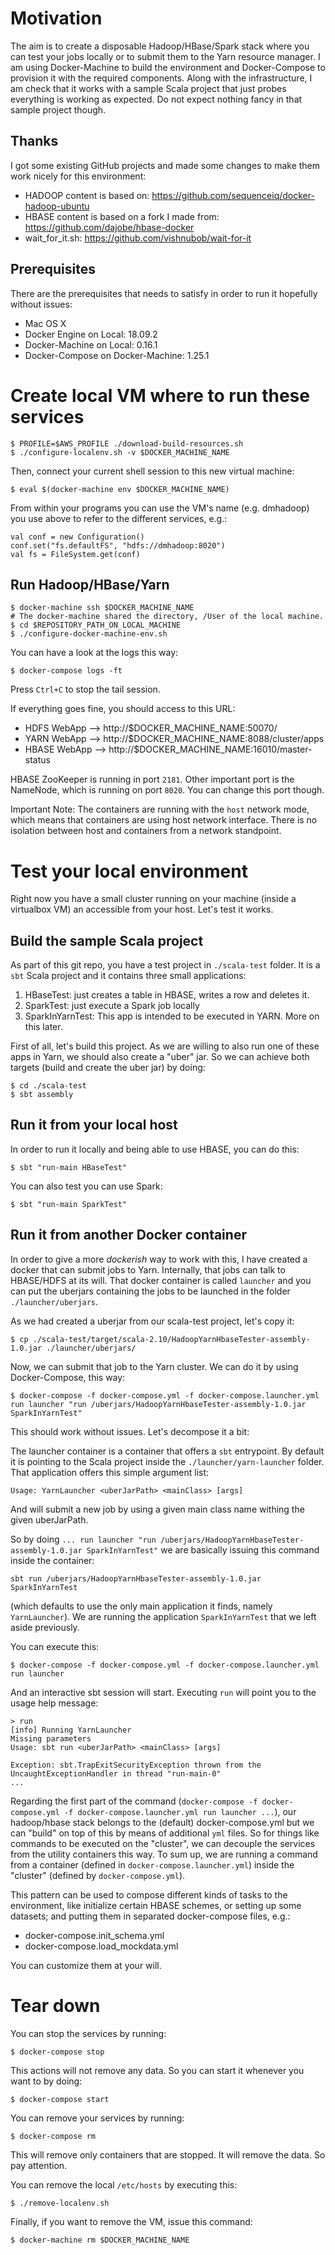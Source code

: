 Motivation
==========

The aim is to create a disposable Hadoop/HBase/Spark stack where you can test your jobs locally or to submit them to the Yarn resource manager. I am using Docker-Machine to build the environment and Docker-Compose to provision it with the required components. Along with the infrastructure, I am check that it works with a sample Scala project that just probes everything is working as expected. Do not expect nothing fancy in that sample project though.

Thanks
------

I got some existing GitHub projects and made some changes to make them work nicely for this environment:

- HADOOP content is based on: https://github.com/sequenceiq/docker-hadoop-ubuntu
- HBASE content is based on a fork I made from: https://github.com/dajobe/hbase-docker
- wait_for_it.sh: https://github.com/vishnubob/wait-for-it  

Prerequisites
-------------

There are the prerequisites that needs to satisfy in order to run it hopefully without issues:

- Mac OS X
- Docker Engine on Local: 18.09.2
- Docker-Machine on Local: 0.16.1
- Docker-Compose on Docker-Machine: 1.25.1

Create local VM where to run these services
===========================================

	$ PROFILE=$AWS_PROFILE ./download-build-resources.sh
    $ ./configure-localenv.sh -v $DOCKER_MACHINE_NAME 

Then, connect your current shell session to this new virtual machine:

    $ eval $(docker-machine env $DOCKER_MACHINE_NAME)

From within your programs you can use the VM's name (e.g. dmhadoop) you use above to refer to the different services, e.g.:

    val conf = new Configuration()
    conf.set("fs.defaultFS", "hdfs://dmhadoop:8020")
    val fs = FileSystem.get(conf)


Run Hadoop/HBase/Yarn
---------------------

	$ docker-machine ssh $DOCKER_MACHINE_NAME
	# The docker-machine shared the directory, /User of the local machine.
	$ cd $REPOSITORY_PATH_ON_LOCAL_MACHINE
	$ ./configure-docker-machine-env.sh

You can have a look at the logs this way:

    $ docker-compose logs -ft

Press `Ctrl+C` to stop the tail session.

If everything goes fine, you should access to this URL:

- HDFS WebApp —> http://$DOCKER_MACHINE_NAME:50070/
- YARN WebApp —> http://$DOCKER_MACHINE_NAME:8088/cluster/apps
- HBASE WebApp —> http://$DOCKER_MACHINE_NAME:16010/master-status


HBASE ZooKeeper is running in port `2181`.
Other important port is the NameNode, which is running on port `8020`. You can change this port though.

Important Note: The containers are running with the `host` network mode, which means that containers are using host network interface. There is no isolation between host and containers from a network standpoint.

Test your local environment
===========================

Right now you have a small cluster running on your machine (inside a virtualbox VM) an accessible from your host. Let's test it works.

Build the sample Scala project
------------------------------

As part of this git repo, you have a test project in `./scala-test` folder. It is a `sbt` Scala project and it contains three small applications:

1. HBaseTest: just creates a table in HBASE, writes a row and deletes it.
2. SparkTest: just execute a Spark job locally
3. SparkInYarnTest: This app is intended to be executed in YARN. More on this later.

First of all, let's build this project. As we are willing to also run one of these apps in Yarn, we should also create a "uber" jar. So we can achieve both targets (build and create the uber jar) by doing:

    $ cd ./scala-test
    $ sbt assembly


Run it from your local host
---------------------------

In order to run it locally and being able to use HBASE, you can do this:

    $ sbt "run-main HBaseTest"

You can also test you can use Spark:

    $ sbt "run-main SparkTest"

Run it from another Docker container
------------------------------------

In order to give a more _dockerish_ way to work with this, I have created a docker that can submit jobs to Yarn. Internally, that jobs can talk to HBASE/HDFS at its will. That docker container is called `launcher` and you can put the uberjars containing the jobs to be launched in the folder `./launcher/uberjars`.

As we had created a uberjar from our scala-test project, let's copy it:

    $ cp ./scala-test/target/scala-2.10/HadoopYarnHbaseTester-assembly-1.0.jar ./launcher/uberjars/


Now, we can submit that job to the Yarn cluster. We can do it by using Docker-Compose, this way:

    $ docker-compose -f docker-compose.yml -f docker-compose.launcher.yml run launcher "run /uberjars/HadoopYarnHbaseTester-assembly-1.0.jar SparkInYarnTest"

This should work without issues. Let's decompose it a bit:

The launcher container is a container that offers a `sbt` entrypoint. By default it is pointing to the Scala project inside the `./launcher/yarn-launcher` folder. That application offers this simple argument list:

    Usage: YarnLauncher <uberJarPath> <mainClass> [args]

And will submit a new job by using a given main class name withing the given uberJarPath.

So by doing `... run launcher "run /uberjars/HadoopYarnHbaseTester-assembly-1.0.jar SparkInYarnTest"` we are basically issuing this command inside the container:

    sbt run /uberjars/HadoopYarnHbaseTester-assembly-1.0.jar SparkInYarnTest

(which defaults to use the only main application it finds, namely `YarnLauncher`). We are running the application `SparkInYarnTest` that we left aside previously.  

You can execute this:

    $ docker-compose -f docker-compose.yml -f docker-compose.launcher.yml run launcher

And an interactive sbt session will start. Executing `run` will point you to the usage help message:

    > run
    [info] Running YarnLauncher
    Missing parameters
    Usage: sbt run <uberJarPath> <mainClass> [args]

    Exception: sbt.TrapExitSecurityException thrown from the UncaughtExceptionHandler in thread "run-main-0"
    ...

Regarding the first part of the command (`docker-compose -f docker-compose.yml -f docker-compose.launcher.yml run launcher ...`), our hadoop/hbase stack belongs to the (default) docker-compose.yml but we can "build" on top of this by means of additional `yml` files. So for things like commands to be executed on the "cluster", we can decouple the services from the utility containers this way.
To sum up, we are running a command from a container (defined in `docker-compose.launcher.yml`) inside the "cluster" (defined by `docker-compose.yml`).

This pattern can be used to compose different kinds of tasks to the environment, like initialize certain HBASE schemes, or setting up some datasets; and putting them in separated docker-compose files, e.g.:

- docker-compose.init_schema.yml
- docker-compose.load_mockdata.yml

You can customize them at your will.

Tear down
=========

You can stop the services by running:

    $ docker-compose stop

This actions will not remove any data. So you can start it whenever you want to by doing:

    $ docker-compose start


You can remove your services by running:

    $ docker-compose rm

This will remove only containers that are stopped. It will remove the data. So pay attention.

You can remove the local `/etc/hosts` by executing this:

    $ ./remove-localenv.sh

Finally, if you want to remove the VM, issue this command:

    $ docker-machine rm $DOCKER_MACHINE_NAME 


